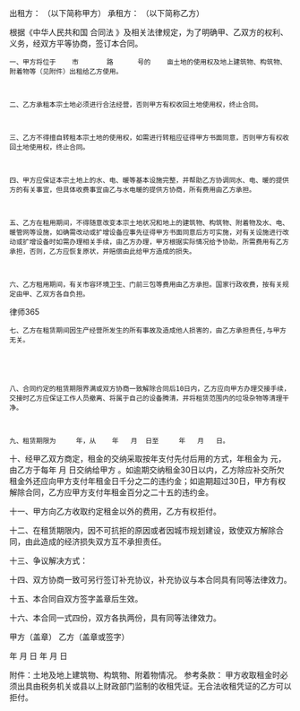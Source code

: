
 
 

   
 



出租方：                           （以下简称甲方）
承租方：                           （以下简称乙方）



根据《中华人民共和国
合同法
》及相关法律规定，为了明确甲、乙双方的权利、义务，经双方平等协商，签订本合同。



    一、甲方将位于    市       路      号的    亩土地的使用权及地上建筑物、构筑物、附着物等（见附件）出租给乙方使用。



    二、乙方承租本宗土地必须进行合法经营，否则甲方有权收回土地使用权，终止合同。



    三、乙方不得擅自转租本宗土地的使用权，如需进行转租应征得甲方书面同意，否则甲方有权收回土地使用权，终止合同。



    四、甲方应保证本宗土地上的水、电、暖等基本设施完整，并帮助乙方协调同水、电、暖的提供方的有关事宜，但具体收费事宜由乙与水电暖的提供方协商，所有费用由乙方承担。



    五、乙方在租用期间，不得随意改变本宗土地状况和地上的建筑物、构筑物、附着物及水、电、暖管网等设施，如确需改动或扩增设备应事先征得甲方书面同意后方可实施，对有关设施进行改动或扩增设备时如需办理相关手续，由乙方办理，甲方根据实际情况给予协助，所需费用有乙方承担，否则，乙方应恢复原状，并赔偿由此给甲方造成的损失。



    六、乙方租用期间，有关市容环境卫生、门前三包等费用由乙方承担。国家行政收费，按有关规定由甲、乙双方各自负担。







 
律师365






    七、乙方在租赁期间因生产经营所发生的所有事故及造成他人损害的，由乙方承担责任,与甲方无关。





    八、合同约定的租赁期限界满或双方协商一致解除合同后10日内，乙方应向甲方办理交接手续，交接时乙方应保证工作人员撤离、将属于自己的设备腾清，并将租赁范围内的垃圾杂物等清理干净。



    九、租赁期限为     年，从    年   月  日至     年   月   日。



十、经甲乙双方商定，租金的交纳采取按年支付先付后用的方式，年租金为     元，由乙方于每年   月  日交纳给甲方 。如逾期交纳租金30日以内，乙方除应补交所欠租金外还应向甲方支付年租金日千分之二的违约金；如逾期超过30日，甲方有权解除合同，乙方应甲方支付年租金百分之二十五的违约金。



十一、甲方向乙方收取约定租金以外的费用，乙方有权拒付。 



十二、在租赁期限内，因不可抗拒的原因或者因城市规划建设，致使双方解除合同，由此造成的经济损失双方互不承担责任。



十三、争议解决方式：



十四、双方协商一致可另行签订补充协议，补充协议与本合同具有同等法律效力。


十五、本合同自双方签字盖章后生效。



十六、本合同一式四份，双方各执两份，具有同等法律效力。


 


甲方（盖章）                     乙方（盖章或签字）
   
年   月   日                         年   月   日



附件：土地及地上建筑物、构筑物、附着物情况。
参考条款：  甲方收取租金时必须出具由税务机关或县以上财政部门监制的收租凭证。无合法收租凭证的乙方可以拒付。 


 


 

 
 
 
 
 
  


  
 

  


  


  
 
 
 
 

